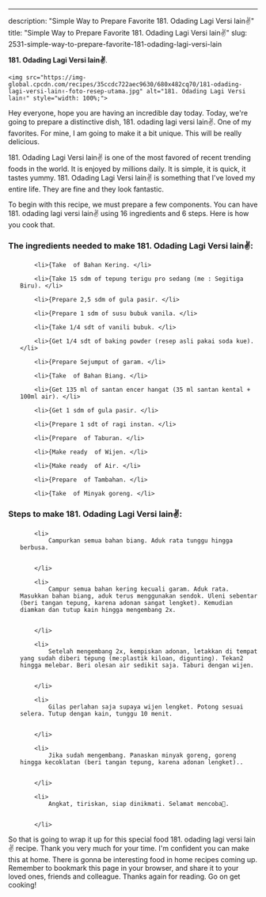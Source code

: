 ---
description: "Simple Way to Prepare Favorite 181. Odading Lagi Versi lain✌️"
title: "Simple Way to Prepare Favorite 181. Odading Lagi Versi lain✌️"
slug: 2531-simple-way-to-prepare-favorite-181-odading-lagi-versi-lain

<p>
	<strong>181. Odading Lagi Versi lain✌️</strong>. 
	
</p>
<p>
	
	<img src="https://img-global.cpcdn.com/recipes/35ccdc722aec9630/680x482cq70/181-odading-lagi-versi-lain✌️-foto-resep-utama.jpg" alt="181. Odading Lagi Versi lain✌️" style="width: 100%;">
	
	
</p>
<p>
	Hey everyone, hope you are having an incredible day today. Today, we're going to prepare a distinctive dish, 181. odading lagi versi lain✌️. One of my favorites. For mine, I am going to make it a bit unique. This will be really delicious.
</p>
	
<p>
	
</p>
<p>
	181. Odading Lagi Versi lain✌️ is one of the most favored of recent trending foods in the world. It is enjoyed by millions daily. It is simple, it is quick, it tastes yummy. 181. Odading Lagi Versi lain✌️ is something that I've loved my entire life. They are fine and they look fantastic.
</p>

<p>
To begin with this recipe, we must prepare a few components. You can have 181. odading lagi versi lain✌️ using 16 ingredients and 6 steps. Here is how you cook that.
</p>

<h3>The ingredients needed to make 181. Odading Lagi Versi lain✌️:</h3>

<ol>
	
		<li>{Take  of Bahan Kering. </li>
	
		<li>{Take 15 sdm of tepung terigu pro sedang (me : Segitiga Biru). </li>
	
		<li>{Prepare 2,5 sdm of gula pasir. </li>
	
		<li>{Prepare 1 sdm of susu bubuk vanila. </li>
	
		<li>{Take 1/4 sdt of vanili bubuk. </li>
	
		<li>{Get 1/4 sdt of baking powder (resep asli pakai soda kue). </li>
	
		<li>{Prepare Sejumput of garam. </li>
	
		<li>{Take  of Bahan Biang. </li>
	
		<li>{Get 135 ml of santan encer hangat (35 ml santan kental + 100ml air). </li>
	
		<li>{Get 1 sdm of gula pasir. </li>
	
		<li>{Prepare 1 sdt of ragi instan. </li>
	
		<li>{Prepare  of Taburan. </li>
	
		<li>{Make ready  of Wijen. </li>
	
		<li>{Make ready  of Air. </li>
	
		<li>{Prepare  of Tambahan. </li>
	
		<li>{Take  of Minyak goreng. </li>
	
</ol>
<p>
	
</p>

<h3>Steps to make 181. Odading Lagi Versi lain✌️:</h3>

<ol>
	
		<li>
			Campurkan semua bahan biang. Aduk rata tunggu hingga berbusa.
			
			
		</li>
	
		<li>
			Campur semua bahan kering kecuali garam. Aduk rata. Masukkan bahan biang, aduk terus menggunakan sendok. Uleni sebentar (beri tangan tepung, karena adonan sangat lengket). Kemudian diamkan dan tutup kain hingga mengembang 2x.
			
			
		</li>
	
		<li>
			Setelah mengembang 2x, kempiskan adonan, letakkan di tempat yang sudah diberi tepung (me:plastik kiloan, digunting). Tekan2 hingga melebar. Beri olesan air sedikit saja. Taburi dengan wijen.
			
			
		</li>
	
		<li>
			Gilas perlahan saja supaya wijen lengket. Potong sesuai selera. Tutup dengan kain, tunggu 10 menit.
			
			
		</li>
	
		<li>
			Jika sudah mengembang. Panaskan minyak goreng, goreng hingga kecoklatan (beri tangan tepung, karena adonan lengket)..
			
			
		</li>
	
		<li>
			Angkat, tiriskan, siap dinikmati. Selamat mencoba💜.
			
			
		</li>
	
</ol>

<p>
	
</p>

<p>
	So that is going to wrap it up for this special food 181. odading lagi versi lain✌️ recipe. Thank you very much for your time. I'm confident you can make this at home. There is gonna be interesting food in home recipes coming up. Remember to bookmark this page in your browser, and share it to your loved ones, friends and colleague. Thanks again for reading. Go on get cooking!
</p>
